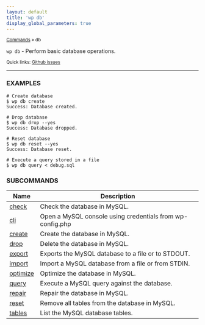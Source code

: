 ```yaml
---
layout: default
title: 'wp db'
display_global_parameters: true
---
```


<small>[Commands](/commands/) &raquo; db</small>

`wp db` - Perform basic database operations.

<small>Quick links: <a href="https://github.com/wp-cli/wp-cli/issues?q=is%3Aopen+label%3Acommand%3Adb+sort%3Aupdated-desc">Github issues</a></small>

<hr />

### EXAMPLES

    # Create database
    $ wp db create
    Success: Database created.

    # Drop database
    $ wp db drop --yes
    Success: Database dropped.

    # Reset database
    $ wp db reset --yes
    Success: Database reset.

    # Execute a query stored in a file
    $ wp db query < debug.sql



### SUBCOMMANDS

<table>
	<thead>
	<tr>
		<th>Name</th>
		<th>Description</th>
	</tr>
	</thead>
	<tbody>
		<tr>
			<td><a href="/commands/db/check/">check</a></td>
			<td>Check the database in MySQL.</td>
		</tr>
		<tr>
			<td><a href="/commands/db/cli/">cli</a></td>
			<td>Open a MySQL console using credentials from wp-config.php</td>
		</tr>
		<tr>
			<td><a href="/commands/db/create/">create</a></td>
			<td>Create the database in MySQL.</td>
		</tr>
		<tr>
			<td><a href="/commands/db/drop/">drop</a></td>
			<td>Delete the database in MySQL.</td>
		</tr>
		<tr>
			<td><a href="/commands/db/export/">export</a></td>
			<td>Exports the MySQL database to a file or to STDOUT.</td>
		</tr>
		<tr>
			<td><a href="/commands/db/import/">import</a></td>
			<td>Import a MySQL database from a file or from STDIN.</td>
		</tr>
		<tr>
			<td><a href="/commands/db/optimize/">optimize</a></td>
			<td>Optimize the database in MySQL.</td>
		</tr>
		<tr>
			<td><a href="/commands/db/query/">query</a></td>
			<td>Execute a MySQL query against the database.</td>
		</tr>
		<tr>
			<td><a href="/commands/db/repair/">repair</a></td>
			<td>Repair the database in MySQL.</td>
		</tr>
		<tr>
			<td><a href="/commands/db/reset/">reset</a></td>
			<td>Remove all tables from the database in MySQL.</td>
		</tr>
		<tr>
			<td><a href="/commands/db/tables/">tables</a></td>
			<td>List the MySQL database tables.</td>
		</tr>
	</tbody>
</table>
